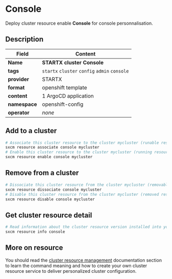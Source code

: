 # Console

Deploy cluster resource enable **Console** for console personnalisation.

## Description

| Field         | Content                                       |
| ------------- | --------------------------------------------- |
| **Name**      | **STARTX cluster Console**                    |
| **tags**      | `startx` `cluster` `config` `admin` `console` |
| **provider**  | STARTX                                        |
| **format**    | openshift template                            |
| **content**   | 1 ArgoCD application                          |
| **namespace** | openshift-config                              |
| **operator**  | _none_                                        |

## Add to a cluster

```bash
# Associate this cluster resource to the cluster mycluster (runable resource)
sxcm resource associate console mycluster
# Enable this cluster resource to the cluster mycluster (running resource)
sxcm resource enable console mycluster
```

## Remove from a cluster

```bash
# Dissociate this cluster resource from the cluster mycluster (removable resource)
sxcm resource dissociate console mycluster
# Disable this cluster resource from the cluster mycluster (removed resource)
sxcm resource disable console mycluster
```

## Get cluster resource detail

```bash
# Read information about the cluster resource version installed into your host (local)
sxcm resource info console
```

## More on resource

You should read the [cluster resource management](../../4-cluster-resources) documentation section to learn the command
meaning and how to create your own cluster resource service to deliver personalized cluster configuration.
